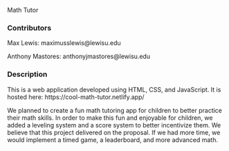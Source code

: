 Math Tutor

### Contributors
<p>Max Lewis: maximusslewis@lewisu.edu</p>
<p>Anthony Mastores: anthonyjmastores@lewisu.edu</p>

### Description
<p>This is a web application developed using HTML, CSS, and JavaScript. It is hosted here: https://cool-math-tutor.netlify.app/</p>
<p>We planned to create a fun math tutoring app for children to better practice their math skills. In order to make this fun and
enjoyable for children, we added a leveling system and a score system to better incentivize them. We believe that this project
delivered on the proposal. If we had more time, we would implement a timed game, a leaderboard, and more advanced math.</p>
